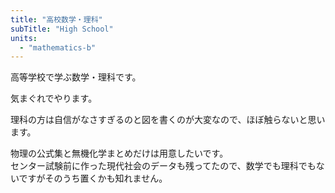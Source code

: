 ```yaml
---
title: "高校数学・理科"
subTitle: "High School"
units:
  - "mathematics-b"
---
```


高等学校で学ぶ数学・理科です。

気まぐれでやります。

理科の方は自信がなさすぎるのと図を書くのが大変なので、ほぼ触らないと思います。  

物理の公式集と無機化学まとめだけは用意したいです。  
センター試験前に作った現代社会のデータも残ってたので、数学でも理科でもないですがそのうち置くかも知れません。

